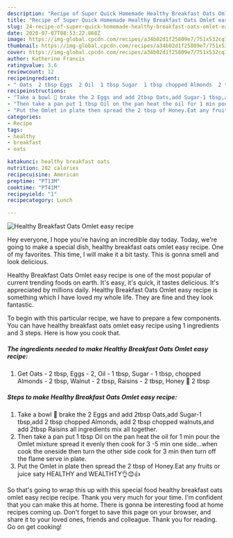```yaml
---
description: "Recipe of Super Quick Homemade Healthy Breakfast Oats Omlet easy recipe"
title: "Recipe of Super Quick Homemade Healthy Breakfast Oats Omlet easy recipe"
slug: 24-recipe-of-super-quick-homemade-healthy-breakfast-oats-omlet-easy-recipe
date: 2020-07-07T08:53:22.868Z
image: https://img-global.cpcdn.com/recipes/a34b02d1f25809e7/751x532cq70/healthy-breakfast-oats-omlet-easy-recipe-recipe-main-photo.jpg
thumbnail: https://img-global.cpcdn.com/recipes/a34b02d1f25809e7/751x532cq70/healthy-breakfast-oats-omlet-easy-recipe-recipe-main-photo.jpg
cover: https://img-global.cpcdn.com/recipes/a34b02d1f25809e7/751x532cq70/healthy-breakfast-oats-omlet-easy-recipe-recipe-main-photo.jpg
author: Katherine Francis
ratingvalue: 3.6
reviewcount: 12
recipeingredient:
- " Oats  2 tbsp Eggs  2 Oil  1 tbsp Sugar  1 tbsp chopped Almonds  2 tbsp Walnut  2 tbsp Raisins  2 tbsp Honey  2 tbsp"
recipeinstructions:
- "Take a bowl 🥣 brake the 2 Eggs and add 2tbsp Oats,add Sugar-1 tbsp,add 2 tbsp chopped Almonds, add 2 tbsp chopped walnuts,and add 2tbsp Raisins all ingredients mix all together."
- "Then take a pan put 1 tbsp Oil on the pan heat the oil for 1 min pour the Omlet mixture spread it evenly then cook for 3 -5 min one side...when cook the oneside then turn the other side cook for 3 min then turn off the flame serve in plate."
- "Put the Omlet in plate then spread the 2 tbsp of Honey.Eat any fruits or juice saty HEALTHY and WEALTHTY👌😊👍"
categories:
- Recipe
tags:
- healthy
- breakfast
- oats

katakunci: healthy breakfast oats 
nutrition: 282 calories
recipecuisine: American
preptime: "PT13M"
cooktime: "PT41M"
recipeyield: "1"
recipecategory: Lunch

---
```



![Healthy Breakfast Oats Omlet easy recipe](https://img-global.cpcdn.com/recipes/a34b02d1f25809e7/751x532cq70/healthy-breakfast-oats-omlet-easy-recipe-recipe-main-photo.jpg)

Hey everyone, I hope you're having an incredible day today. Today, we're going to make a special dish, healthy breakfast oats omlet easy recipe. One of my favorites. This time, I will make it a bit tasty. This is gonna smell and look delicious.

Healthy Breakfast Oats Omlet easy recipe is one of the most popular of current trending foods on earth. It's easy, it's quick, it tastes delicious. It's appreciated by millions daily. Healthy Breakfast Oats Omlet easy recipe is something which I have loved my whole life. They are fine and they look fantastic.




To begin with this particular recipe, we have to prepare a few components. You can have healthy breakfast oats omlet easy recipe using 1 ingredients and 3 steps. Here is how you cook that.

<!--inarticleads1-->

##### The ingredients needed to make Healthy Breakfast Oats Omlet easy recipe:

1. Get  Oats - 2 tbsp, Eggs - 2, Oil - 1 tbsp, Sugar - 1 tbsp, chopped Almonds - 2 tbsp, Walnut - 2 tbsp, Raisins - 2 tbsp, Honey 🍯 2 tbsp




<!--inarticleads2-->

##### Steps to make Healthy Breakfast Oats Omlet easy recipe:

1. Take a bowl 🥣 brake the 2 Eggs and add 2tbsp Oats,add Sugar-1 tbsp,add 2 tbsp chopped Almonds, add 2 tbsp chopped walnuts,and add 2tbsp Raisins all ingredients mix all together.
1. Then take a pan put 1 tbsp Oil on the pan heat the oil for 1 min pour the Omlet mixture spread it evenly then cook for 3 -5 min one side...when cook the oneside then turn the other side cook for 3 min then turn off the flame serve in plate.
1. Put the Omlet in plate then spread the 2 tbsp of Honey.Eat any fruits or juice saty HEALTHY and WEALTHTY👌😊👍




So that's going to wrap this up with this special food healthy breakfast oats omlet easy recipe recipe. Thank you very much for your time. I'm confident that you can make this at home. There is gonna be interesting food at home recipes coming up. Don't forget to save this page on your browser, and share it to your loved ones, friends and colleague. Thank you for reading. Go on get cooking!

